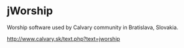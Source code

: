 jWorship
========
Worship software used by Calvary community in Bratislava, Slovakia.

http://www.calvary.sk/text.php?text=jworship
